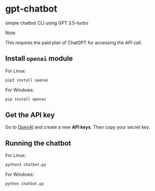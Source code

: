 # gpt-chatbot
simple chatbot CLI using GPT 3.5-turbo

> [!NOTE]  
>  This requires the paid plan of ChatGPT for accessing the API call.

## Install `openai` module

For Linux:

```bash
pip3 install openai
```

For Windows:

```bash
pip install openai
```

## Get the API key

Go to [OpenAI](https://platform.openai.com/account/api-keys) and create a new **API keys**. Then copy your secret key.

## Running the chatbot

For Linux:

```bash
python3 chatbot.py
```

For Windows:

```bash
python chatbot.py
```


